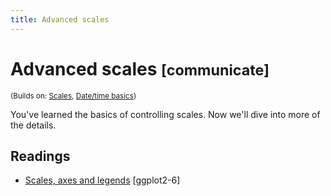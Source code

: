 ```yaml
---
title: Advanced scales
---
```


<!-- Generated automatically from vis-scales-2.yml. Do not edit by hand -->

# Advanced scales <small class='communicate'>[communicate]</small>
<small>(Builds on: [Scales](vis-scales.md), [Date/time basics](datetime-basics.md))</small>

You've learned the basics of controlling scales. Now we'll dive into more
of the details.

## Readings

  * [Scales, axes and legends](http://link.springer.com.ezproxy.stanford.edu/chapter/10.1007/978-3-319-24277-4_6) [ggplot2-6]


